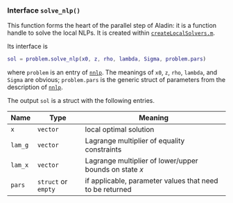 ### Interface `solve_nlp()`

This function forms the heart of the parallel step of Aladin: it is a function handle to solve the local NLPs.
It is created within [`createLocalSolvers.m`](src/core/createLocalSolvers.m).

Its interface is

```matlab
sol = problem.solve_nlp(x0, z, rho, lambda, Sigma, problem.pars)
```

where `problem` is an entry of [`nnlp`](#`nnlp`).
The meanings of `x0`, `z`, `rho`, `lambda`, and `Sigma` are obvious; `problem.pars` is the generic struct of parameters from the description of [`nnlp`](#`nnlp`).

The output `sol` is a struct with the following entries.

| Name | Type |  Meaning |
| --- | --- | ---  |
| `x` | `vector` | local optimal solution | 
| `lam_g` | `vector` | Lagrange multiplier of equality constraints |
| `lam_x` | `vector` | Lagrange multiplier of lower/upper bounds on state $x$ |
| `pars` | `struct` or `empty` | if applicable, parameter values that need to be returned